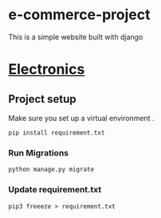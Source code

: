 # e-commerce-project
This is a simple website built with django


# [Electronics](https://joanna-folawemi-ecommerce.herokuapp.com/)

## Project setup
Make sure you set up a virtual environment .

```
pip install requirement.txt
```

### Run Migrations
```
python manage.py migrate
```

### Update requirement.txt
```
pip3 freeeze > requirement.txt
```
